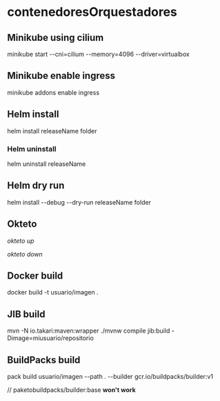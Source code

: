 # contenedoresOrquestadores

## Minikube using cilium
minikube start --cni=cilium --memory=4096 --driver=virtualbox
## Minikube enable ingress
minikube addons enable ingress

## Helm install
helm install releaseName folder
### Helm uninstall
helm uninstall releaseName
## Helm dry run
helm install --debug --dry-run releaseName folder

## Okteto
*okteto up*

*okteto down*

## Docker build
docker build -t usuario/imagen .

## JIB build
mvn -N io.takari:maven:wrapper
./mvnw compile jib:build -Dimage=miusuario/repositorio

## BuildPacks build
pack build usuario/imagen --path . --builder gcr.io/buildpacks/builder:v1 

// paketobuildpacks/builder:base **won't work**
